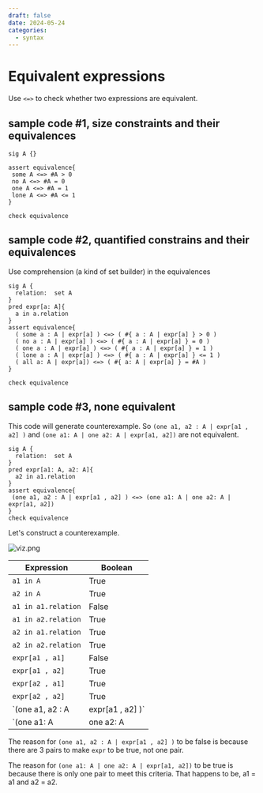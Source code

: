 ```yaml
---
draft: false
date: 2024-05-24
categories:
  - syntax
---
```


# Equivalent expressions

Use `<=>` to check whether two expressions are equivalent. 

<!-- more -->

## sample code #1, size constraints and their equivalences

```
sig A {}

assert equivalence{
 some A <=> #A > 0
 no A <=> #A = 0
 one A <=> #A = 1
 lone A <=> #A <= 1
}

check equivalence
```

## sample code #2, quantified constrains and their equivalences

Use comprehension (a kind of set builder) in the equivalences

```
sig A {
  relation:  set A
}
pred expr[a: A]{
  a in a.relation
}
assert equivalence{
  ( some a : A | expr[a] ) <=> ( #{ a : A | expr[a] } > 0 )
  ( no a : A | expr[a] ) <=> ( #{ a : A | expr[a] } = 0 )
  ( one a : A | expr[a] ) <=> ( #{ a : A | expr[a] } = 1 )
  ( lone a : A | expr[a] ) <=> ( #{ a : A | expr[a] } <= 1 )
  ( all a: A | expr[a]) <=> ( #{ a: A | expr[a] } = #A )
}

check equivalence
```

## sample code #3, none equivalent

This code will generate counterexample. So `(one a1, a2 : A | expr[a1 , a2] )` and `(one a1: A | one a2: A | expr[a1, a2])` are not equivalent.


```
sig A {
  relation:  set A
}
pred expr[a1: A, a2: A]{
  a2 in a1.relation
}
assert equivalence{
 (one a1, a2 : A | expr[a1 , a2] ) <=> (one a1: A | one a2: A | expr[a1, a2])
}
check equivalence

```

Let's construct a counterexample.

![viz.png](../../../../../assets/images/posts/equivalent_expressions/viz.png)

| Expression | Boolean |
| -- | -- |
| `a1 in A` | True |
| `a2 in A`| True |
| `a1 in a1.relation` | False |
| `a1 in a2.relation` | True
| `a2 in a1.relation` | True |
| `a2 in a2.relation` | True |
| `expr[a1 , a1]` | False |
| `expr[a1 , a2]` | True |
| `expr[a2 , a1]` | True |
| `expr[a2 , a2]` | True |
|  `(one a1, a2 : A | expr[a1 , a2] )` | False |
|  `(one a1: A | one a2: A | expr[a1, a2])` | True |

The reason for ` (one a1, a2 : A | expr[a1 , a2] ) ` to be false is because there are 3 pairs to make `expr` to be true, not one pair.

The reason for ` (one a1: A | one a2: A | expr[a1, a2]) ` to be true is because there is only one pair to meet this criteria. That happens to be, a1 = a1 and a2 = a2.
